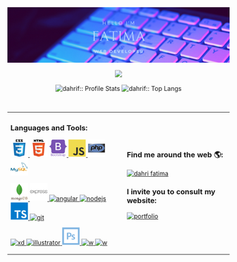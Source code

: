 <img src="https://raw.githubusercontent.com/dahrif/dahrif/main/cover.png" alt="banner that says hello, my name's Fatima... ">
<!-- retro visitor counter -->
<p align="center"> 
  <img src="https://profile-counter.glitch.me/dahrif/count.svg" />
</p>


<p align="center"><img  src="https://github-readme-stats.vercel.app/api?username=dahrif&show_icons=true&theme=synthwave" alt="dahrif:: Profile Stats" />
<img  src="https://github-readme-stats.vercel.app/api/top-langs/?username=dahrif&langs_count=10&theme=tokyonight&layout=compact" alt="dahrif:: Top Langs" /></p>


<br/>

<table align="center" border="0">
 <tr>
    <td>
<h3 align="left">Languages and Tools:</h3> 
<a href="https://www.w3schools.com/css/" target="_blank"> <img src="https://raw.githubusercontent.com/devicons/devicon/master/icons/css3/css3-original-wordmark.svg" alt="css3" width="40" height="40"/> </a> 
 <a href="https://www.w3schools.com/html/default.asp" target="_blank"> <img src="https://raw.githubusercontent.com/devicons/devicon/master/icons/html5/html5-original-wordmark.svg" alt="html5" width="40" height="40"/></a> 
 <a href="https://getbootstrap.com" target="_blank"> <img src="https://raw.githubusercontent.com/devicons/devicon/master/icons/bootstrap/bootstrap-plain-wordmark.svg" alt="bootstrap" width="40" height="40"/> </a>
<a href="https://developer.mozilla.org/en-US/docs/Web/JavaScript" target="_blank"><img src="https://raw.githubusercontent.com/devicons/devicon/master/icons/javascript/javascript-original.svg" alt="javascript" width="40" height="40"/> </a>
<a href="https://www.php.net" target="_blank"> <img src="https://raw.githubusercontent.com/devicons/devicon/master/icons/php/php-original.svg" alt="php" width="40" height="40"/> </a>
<a href="https://www.mysql.com/" target="_blank"> <img src="https://raw.githubusercontent.com/devicons/devicon/master/icons/mysql/mysql-original-wordmark.svg" alt="mysql" width="40" height="40"/> </a> 
<br/>

<a href="https://www.mongodb.com/" target="_blank" rel="noreferrer"> <img src="https://raw.githubusercontent.com/devicons/devicon/master/icons/mongodb/mongodb-original-wordmark.svg" alt="mongodb" width="40" height="40"/> </a>
<a href="https://expressjs.com" target="_blank" rel="noreferrer"> <img src="https://raw.githubusercontent.com/devicons/devicon/master/icons/express/express-original-wordmark.svg" alt="express" width="40" height="40"/> </a> 
<a href="https://angular.io" target="_blank" rel="noreferrer"> <img src="https://angular.io/assets/images/logos/angular/angular.svg" alt="angular" width="40" height="40"/> </a>
<a href="https://nodejs.org" target="_blank" rel="noreferrer"> <img src="https://www.vectorlogo.zone/logos/nodejs/nodejs-icon.svg" alt="nodejs" width="40" height="40"/> </a>
 <a href="https://www.typescriptlang.org/" target="_blank" rel="noreferrer"> <img src="https://raw.githubusercontent.com/devicons/devicon/master/icons/typescript/typescript-original.svg" alt="typescript" width="40" height="40"/> </a>
<a href="https://git-scm.com/" target="_blank"> <img src="https://www.vectorlogo.zone/logos/git-scm/git-scm-icon.svg" alt="git" width="40" height="40"/> </a> 
<br/>

<a href="https://www.adobe.com/products/xd.html" target="_blank"> <img src="https://cdn.worldvectorlogo.com/logos/adobe-xd.svg" alt="xd" width="40" height="40"/> </a>
<a href="https://www.adobe.com/in/products/illustrator.html" target="_blank"> <img src="https://www.vectorlogo.zone/logos/adobe_illustrator/adobe_illustrator-icon.svg" alt="illustrator" width="40" height="40"/> </a>
<a href="https://www.photoshop.com/en" target="_blank"> <img src="https://raw.githubusercontent.com/devicons/devicon/master/icons/photoshop/photoshop-line.svg" alt="photoshop" width="40" height="40"/> </a>
<a href="https://icons8.com/icon/v9uZbuVoWleB/wordpress" target="_blank"> <img src="https://img.icons8.com/fluency/48/000000/wordpress.png" alt="w" width="40" height="40"/> </a>
<a href="https://icons8.com/icon/115298/woocommerce" target="_blank"> <img src="https://img.icons8.com/color/48/000000/woocommerce.png" alt="w" width="40" height="40"/> </a>

</p>
</td>
    <td><h3 align="left">Find me around the web 🌎:</h3>
<p align="left">
<a href="https://www.linkedin.com/in/dahri-fatima/" target="blank"><img align="center" src="https://raw.githubusercontent.com/rahuldkjain/github-profile-readme-generator/master/src/images/icons/Social/linked-in-alt.svg" alt="dahri fatima" height="30" width="40" /></a>
 <p align="left"><h3> I invite you to consult my website: </h3></p>
 <p> <a href="https://dahrif.github.io/fatimadahri/" target="_blank"> <img src="https://img.icons8.com/bubbles/50/000000/domain.png" alt="portfolio" width="40" height="40"/> </a>
</p></td>
 </tr>

</table>
